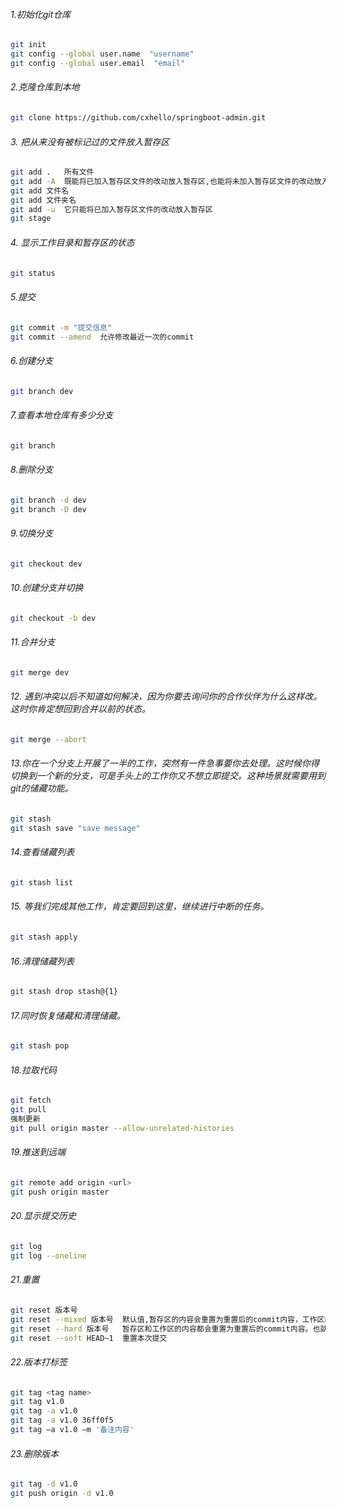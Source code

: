 ###### 1.初始化git仓库

```bash
git init
git config --global user.name  "username"  
git config --global user.email  "email"
```

###### 2.克隆仓库到本地

```bash
git clone https://github.com/cxhello/springboot-admin.git
```

###### 3. 把从来没有被标记过的文件放入暂存区 

```bash
git add .   所有文件
git add -A  既能将已加入暂存区文件的改动放入暂存区,也能将未加入暂存区文件的改动放入暂存区
git add 文件名
git add 文件夹名
git add -u  它只能将已加入暂存区文件的改动放入暂存区
git stage
```

###### 4. 显示工作目录和暂存区的状态 

```bash
git status
```

###### 5.提交

```bash
git commit -m "提交信息"
git commit --amend  允许修改最近一次的commit
```

###### 6.创建分支

```bash
git branch dev
```

###### 7.查看本地仓库有多少分支

```bash
git branch
```

###### 8.删除分支

```bash
git branch -d dev
git branch -D dev
```

###### 9.切换分支

```bash
git checkout dev
```

###### 10.创建分支并切换

```bash
git checkout -b dev
```

###### 11.合并分支

```bash
git merge dev
```

###### 12. 遇到冲突以后不知道如何解决，因为你要去询问你的合作伙伴为什么这样改。这时你肯定想回到合并以前的状态。 

```bash
git merge --abort
```

###### 13.你在一个分支上开展了一半的工作，突然有一件急事要你去处理。这时候你得切换到一个新的分支，可是手头上的工作你又不想立即提交。这种场景就需要用到git的储藏功能。

```bash
git stash
git stash save "save message"
```

###### 14.查看储藏列表

```bash
git stash list
```

###### 15. 等我们完成其他工作，肯定要回到这里，继续进行中断的任务。 

```bash
git stash apply
```

###### 16.清理储藏列表

```bash
git stash drop stash@{1}
```

###### 17.同时恢复储藏和清理储藏。 

```bash
git stash pop
```

###### 18.拉取代码

```bash
git fetch
git pull
强制更新
git pull origin master --allow-unrelated-histories
```

###### 19.推送到远端

```bash
git remote add origin <url>
git push origin master
```

###### 20.显示提交历史

```bash
git log
git log --oneline
```

###### 21.重置

```bash
git reset 版本号
git reset --mixed 版本号  默认值,暂存区的内容会重置为重置后的commit内容，工作区的改动不会清空，相当于撤销暂存区的改动。
git reset --hard 版本号   暂存区和工作区的内容都会重置为重置后的commit内容。也就是说暂存区和工作区的改动都会清空，相当于撤销暂存区和工作区的改动。
git reset --soft HEAD~1  重置本次提交
```

###### 22.版本打标签

```bash
git tag <tag name>
git tag v1.0
git tag -a v1.0
git tag -a v1.0 36ff0f5
git tag –a v1.0 –m '备注内容'
```

###### 23.删除版本

```bash
git tag -d v1.0
git push origin -d v1.0
```
